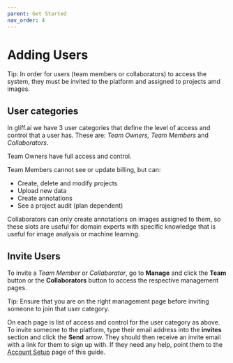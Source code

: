 ```yaml
---
parent: Get Started
nav_order: 4
---
```


# Adding Users

Tip: In order for users (team members or collaborators) to access the system, they must be invited to the platform and assigned to projects amd images.

## User categories

In gliff.ai we have 3 user categories that define the level of access and control that a user has.
These are: *Team Owners, Team Members* and *Collaborators*.

Team Owners have full access and control.

Team Members cannot see or update billing, but can:

- Create, delete and modify projects
- Upload new data
- Create annotations
- See a project audit (plan dependent)

Collaborators can only create annotations on images assigned to them, so these slots are useful for domain experts with specific knowledge that is useful for image analysis or machine learning.

## Invite Users

To invite a *Team Member* or *Collaborator*, go to **Manage** and click the **Team** button or the **Collaborators** button to access the respective management pages.

Tip: Ensure that you are on the right management page before inviting someone to join that user category.

On each page is list of access and control for the user category as above.
To invite someone to the platform, type their email address into the **invites** section and click the **Send** arrow.
They should then receive an invite email with a link for them to sign up with. If they need any help, point them to the [Account Setup](/setup) page of this guide.
